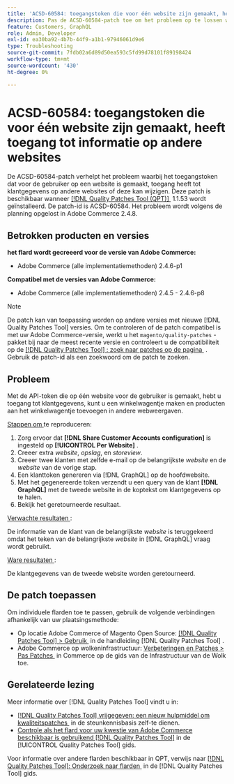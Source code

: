 ```yaml
---
title: 'ACSD-60584: toegangstoken die voor één website zijn gemaakt, heeft toegang tot informatie op andere websites'
description: Pas de ACSD-60584-patch toe om het probleem op te lossen waarbij het toegangstoken dat voor de gebruiker op een website is gemaakt, toegang heeft tot klantgegevens op andere websites of deze kan wijzigen.
feature: Customers, GraphQL
role: Admin, Developer
exl-id: ea30ba92-4b7b-44f9-a1b1-97946061d9e6
type: Troubleshooting
source-git-commit: 7fdb02a6d89d50ea593c5fd99d78101f89198424
workflow-type: tm+mt
source-wordcount: '430'
ht-degree: 0%

---
```


# ACSD-60584: toegangstoken die voor één website zijn gemaakt, heeft toegang tot informatie op andere websites

De ACSD-60584-patch verhelpt het probleem waarbij het toegangstoken dat voor de gebruiker op een website is gemaakt, toegang heeft tot klantgegevens op andere websites of deze kan wijzigen. Deze patch is beschikbaar wanneer [[!DNL Quality Patches Tool (QPT)] &#x200B;](https://experienceleague.adobe.com/docs/commerce-operations/tools/quality-patches-tool/usage.html?lang=nl-NL) 1.1.53 wordt geïnstalleerd. De patch-id is ACSD-60584. Het probleem wordt volgens de planning opgelost in Adobe Commerce 2.4.8.

## Betrokken producten en versies

**het flard wordt gecreeerd voor de versie van Adobe Commerce:**

* Adobe Commerce (alle implementatiemethoden) 2.4.6-p1

**Compatibel met de versies van Adobe Commerce:**

* Adobe Commerce (alle implementatiemethoden) 2.4.5 - 2.4.6-p8

>[!NOTE]
>
>De patch kan van toepassing worden op andere versies met nieuwe [!DNL Quality Patches Tool] versies. Om te controleren of de patch compatibel is met uw Adobe Commerce-versie, werkt u het `magento/quality-patches` -pakket bij naar de meest recente versie en controleert u de compatibiliteit op de [[!DNL Quality Patches Tool] : zoek naar patches op de pagina &#x200B;](https://experienceleague.adobe.com/tools/commerce-quality-patches/index.html?lang=nl-NL) . Gebruik de patch-id als een zoekwoord om de patch te zoeken.

## Probleem

Met de API-token die op één website voor de gebruiker is gemaakt, hebt u toegang tot klantgegevens, kunt u een winkelwagentje maken en producten aan het winkelwagentje toevoegen in andere webweergaven.

<u> Stappen om </u> te reproduceren:

1. Zorg ervoor dat **[!DNL Share Customer Accounts configuration]** is ingesteld op **[!UICONTROL Per Website]** .
1. Creeer extra *website*, *opslag*, en *storeview*.
1. Creeer twee klanten met zelfde e-mail op de belangrijkste *website* en de *website* van de vorige stap.
1. Een klanttoken genereren via [!DNL GraphQL] op de hoofdwebsite.
1. Met het gegenereerde token verzendt u een query van de klant **[!DNL GraphQL]** met de tweede website in de koptekst om klantgegevens op te halen.
1. Bekijk het geretourneerde resultaat.

<u> Verwachte resultaten </u>:

De informatie van de klant van de belangrijkste *website* is teruggekeerd omdat het teken van de belangrijkste *website* in [!DNL GraphQL] vraag wordt gebruikt.

<u> Ware resultaten </u>:

De klantgegevens van de tweede website worden geretourneerd.

## De patch toepassen

Om individuele flarden toe te passen, gebruik de volgende verbindingen afhankelijk van uw plaatsingsmethode:

* Op locatie Adobe Commerce of Magento Open Source: [[!DNL Quality Patches Tool] > Gebruik &#x200B;](/help/tools/quality-patches-tool/usage.md) in de handleiding [!DNL Quality Patches Tool] .
* Adobe Commerce op wolkeninfrastructuur: [&#x200B; Verbeteringen en Patches > Pas Patches &#x200B;](https://experienceleague.adobe.com/docs/commerce-cloud-service/user-guide/develop/upgrade/apply-patches.html?lang=nl-NL) in Commerce op de gids van de Infrastructuur van de Wolk toe.

## Gerelateerde lezing

Meer informatie over [!DNL Quality Patches Tool] vindt u in:

* [[!DNL Quality Patches Tool]  vrijgegeven: een nieuw hulpmiddel om kwaliteitspatches &#x200B;](https://experienceleague.adobe.com/nl/docs/commerce-operations/tools/quality-patches-tool/quality-patches-tool-to-self-serve-quality-patches) in de steunkennisbasis zelf-te dienen.
* [&#x200B; Controle als het flard voor uw kwestie van Adobe Commerce beschikbaar is gebruikend  [!DNL Quality Patches Tool]](/help/tools/quality-patches-tool/patches-available-in-qpt/check-patch-for-magento-issue-with-magento-quality-patches.md) in de [!UICONTROL Quality Patches Tool] gids.


Voor informatie over andere flarden beschikbaar in QPT, verwijs naar [[!DNL Quality Patches Tool]: Onderzoek naar flarden &#x200B;](https://experienceleague.adobe.com/tools/commerce-quality-patches/index.html?lang=nl-NL) in de [!DNL Quality Patches Tool] gids.
